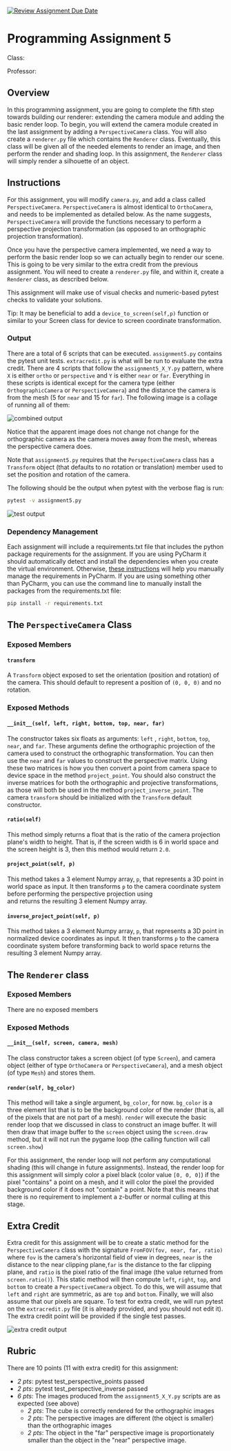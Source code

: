 [![Review Assignment Due Date](https://classroom.github.com/assets/deadline-readme-button-24ddc0f5d75046c5622901739e7c5dd533143b0c8e959d652212380cedb1ea36.svg)](https://classroom.github.com/a/xJayT1jC)
# Programming Assignment 5

Class: 

Professor:

## Overview

In this programming assignment, you are going to complete the fifth step towards building our renderer: extending 
the camera module and adding the basic render loop. To begin, you will extend the camera module created in the last 
assignment by adding a `PerspectiveCamera` class. You will also create a `renderer.py` file which contains the 
`Renderer` class. Eventually, this class will be given all of the needed elements to render an image, and then 
perform the render and shading loop. In this assignment, the `Renderer` class will simply render a silhouette of an 
object.



## Instructions

For this assignment, you will modify `camera.py`, and add a class called `PerspectiveCamera`. `PerspectiveCamera` 
is almost identical to `OrthoCamera`, and needs to be implemented as detailed below. As the name suggests, 
`PerspectiveCamera` will provide the functions necessary to perform a perspective projection transformation (as 
opposed to an orthographic projection transformation).

Once you have the perspective camera implemented, we need a way to perform the basic render loop so we can actually 
begin to render our scene. This is going to be very similar to the extra credit from the previous assignment. You 
will need to create a `renderer.py` file, and within it, create a `Renderer` class, as described below.

This assignment will make use of visual checks and numeric-based pytest checks to validate your 
solutions.

Tip: It may be beneficial to add a `device_to_screen(self,p)` function or similar to your Screen class for device to screen coordinate transformation.

### Output

There are a total of 6 scripts that can be executed. `assignment5.py` contains the pytest unit tests. `extracredit.py` is what will be run to evaluate the extra credit. There are 4 scripts that follow the `assignment5_X_Y.py` pattern, where `X` is either `ortho` or `perspective` and `Y` is either `near` or `far`. Everything in these scripts is identical except for the camera type (either `OrthographicCamera` or `PerspectiveCamera`) and the distance the camera is from the mesh (5 for `near` and 15 for `far`). The following image is a collage of running all of them:

![combined output](combined_output.png)

Notice that the apparent image does not change not change for the orthographic camera as the camera moves away from 
the mesh, whereas the perspective camera does.

Note that `assignment5.py` requires that the `PerspectiveCamera` class has a `Transform` object (that defaults to no 
rotation or translation) member used to set the position and rotation of the camera.

The following should be the output when pytest with the verbose flag is run:

```bash
pytest -v assignment5.py
```

![test output](tests_output.png)

### Dependency Management
Each assignment will include a requirements.txt file that includes the python package requirements for the assignment. If you are using PyCharm it should automatically detect and install the dependencies when you create the virtual environment. Otherwise, [these instructions](https://www.jetbrains.com/help/pycharm/managing-dependencies.html#configure-requirements) will help you manually manage the requirements in PyCharm. If you are using something other than PyCharm, you can use the command line to manually install the packages from the requirements.txt file:

```bash
pip install -r requirements.txt
```

## The `PerspectiveCamera` Class

### Exposed Members

#### `transform`
A `Transform` object exposed to set the orientation (position and rotation) of the camera. This should default to 
represent a position of `(0, 0, 0)` and no rotation.

### Exposed Methods

#### `__init__(self, left, right, bottom, top, near, far)`
The constructor takes six floats as arguments: `left` ,  `right`,  `bottom`,  `top`,  `near`, and `far`. These 
arguments define the orthographic projection of the camera used to construct the orthographic transformation. You 
can then use the `near` and `far` values to construct the perspective matrix. Using these two matrices is how you 
then convert a point from camera space to device space in the method `project_point`. You should also construct the 
inverse matrices for both the orthographic and projective transformations, as those will both be used in the method 
`project_inverse_point`. The camera `transform` should be initialized with the `Transform` default constructor.

#### `ratio(self)`
This method simply returns a float that is the ratio of the camera projection plane's width to height. That is, if the screen width is 6 in world space and the screen height is 3, then this method would return `2.0`.

#### `project_point(self, p)`
This method takes a 3 element Numpy array, `p`, that represents a 3D point in world space as input. It then 
transforms `p` to the camera coordinate system before performing the perspective projection using  
and returns the resulting 3 element Numpy array.

#### `inverse_project_point(self, p)`
This method takes a 3 element Numpy array, `p`, that represents a 3D point in normalized device coordinates as input. It then transforms `p` to the camera coordinate system before transforming back to world space returns the resulting 3 element Numpy array.

## The `Renderer` class

### Exposed Members
There are no exposed members

### Exposed Methods

#### `__init__(self, screen, camera, mesh)`
The class constructor takes a screen object (of type `Screen`), and camera object (either of type `OrthoCamera` or 
`PerspectiveCamera`), and a mesh object (of type `Mesh`) and stores them.

#### `render(self, bg_color)`
This method will take a single argument, `bg_color`, for now. `bg_color` is a three element list that is to be the 
background color of the render (that is, all of the pixels that are not part of a mesh). `render` will execute the 
basic render loop that we discussed in class to construct an image buffer. It will then draw that image buffer to 
the `screen` object using the `screen.draw` method, but it will not run the pygame loop (the calling function will 
call `screen.show`)

For this assignment, the render loop will not perform any computational shading (this will change in future 
assignments). Instead, the render loop for this assignment will simply color a pixel black (color value `[0, 0, 0]`) 
if the pixel "contains" a point on a mesh, and it will color the pixel the provided background color if it does not 
"contain" a point. Note that this means that there is no requirement to implement a z-buffer or normal culling at 
this stage.



## Extra Credit
Extra credit for this assignment will be to create a static method for the `PerspectiveCamera` class with the 
signature `FromFOV(fov, near, far, ratio)` where `fov` is the camera's horizontal field of view in degrees, `near` is 
the 
distance to the near clipping plane,`far` is the distance to the far clipping plane, and `ratio` is the pixel ratio 
of the final image (the value returned from `screen.ratio()`). 
This static method 
will 
then compute `left`, `right`, `top`, and `bottom` to create a `PerspectiveCamera` object. To do this, we will assume 
that `left` and `right` are symmetric, as are `top` and `bottom`. Finally, we will also assume that our pixels are 
square. To test for extra credit, we will run pytest on the `extracredit.py` file (it is already provided, and you 
should not edit it). The extra credit point will be provided if the single test passes.


![extra credit output](extracredit_output.png)



## Rubric
There are 10 points (11 with extra credit) for this assignment:
- *2 pts*: pytest test_perspective_points passed
- *2 pts*: pytest test_perspective_inverse passed
- *6 pts*: The images produced from the `assignment5_X_Y.py` scripts are as expected (see above)
  - *2 pts*: The cube is correctly rendered for the orthographic images
  - *2 pts*: The perspective images are different (the object is smaller) than the orthographic images
  - *2 pts*: The object in the "far" perspective image is proportionately smaller than the object in the "near" 
    perspective image.
